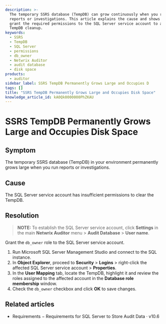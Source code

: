 ```yaml
---
description: >-
  The temporary SSRS database (TempDB) can grow continuously when you run
  reports or investigations. This article explains the cause and shows how to
  grant the required permissions to the SQL Server service account to allow
  TempDB cleanup.
keywords:
  - SSRS
  - TempDB
  - SQL Server
  - permissions
  - db_owner
  - Netwrix Auditor
  - audit database
  - disk space
products:
  - auditor
sidebar_label: SSRS TempDB Permanently Grows Large and Occupies D
tags: []
title: "SSRS TempDB Permanently Grows Large and Occupies Disk Space"
knowledge_article_id: kA0Qk0000000PhZKAU
---
```


# SSRS TempDB Permanently Grows Large and Occupies Disk Space

## Symptom

The temporary SSRS database (TempDB) in your environment permanently grows large when you run reports or investigations.

## Cause

The SQL Server service account has insufficient permissions to clear the TempDB.

## Resolution

> **NOTE:** To establish the SQL Server service account, click **Settings** in the main **Netwrix Auditor** menu > **Audit Database** > **User name**.

Grant the `db_owner` role to the SQL Server service account.

1. Run Microsoft SQL Server Management Studio and connect to the SQL instance.
2. In **Object Explorer**, proceed to **Security** > **Logins** > right-click the affected SQL Server service account > **Properties**.
3. In the **User Mapping** tab, locate the TempDB, highlight it and review the roles assigned to the affected account in the **Database role membership** window.
4. Check the `db_owner` checkbox and click **OK** to save changes.

## Related articles

- Requirements − Requirements for SQL Server to Store Audit Data · v10.6

